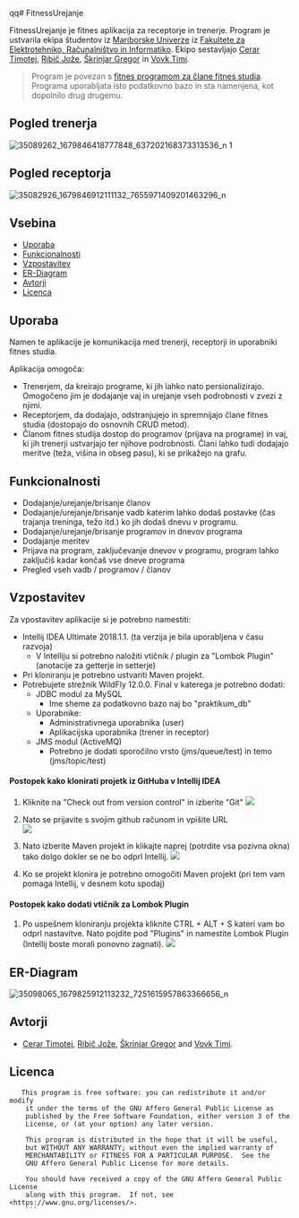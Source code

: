 qq# FitnessUrejanje

FitnessUrejanje je fitnes aplikacija za receptorje in trenerje. Program je ustvarila ekipa študentov iz [Mariborske Univerze](https://www.um.si) iz [Fakultete za Elektrotehniko, Računalništvo in Informatiko](https://feri.um.si). Ekipo sestavljajo [Cerar Timotej](https://github.com/timicerar), [Ribič Jože](https://github.com/r1b1c), [Škrinjar Gregor](https://github.com/gregaskrinjar) in [Vovk Timi](https://github.com/timiv1). 

>Program je povezan s [fitnes programom za člane fitnes studia](https://github.com/timicerar/FitnessClani). Programa uporabljata isto podatkovno bazo in sta namenjena, kot dopolnilo drug drugemu.

## Pogled trenerja
![35089262_1679846418777848_637202168373313536_n 1](https://user-images.githubusercontent.com/23579188/41303610-059a0418-6e6e-11e8-8527-d1d0d642c99b.png)



## Pogled receptorja
![35082926_1679846912111132_7655971409201463296_n](https://user-images.githubusercontent.com/23579188/41304301-0d88cb80-6e70-11e8-8cfd-5e57f9113e3a.png)

## Vsebina
* [Uporaba](#uporaba)
* [Funkcionalnosti](#funkcionalnosti)
* [Vzpostavitev](#vzpostavitev)
* [ER-Diagram](#er-diagram)
* [Avtorji](#avtorji)
* [Licenca](#licenca)

## Uporaba
Namen te aplikacije je komunikacija med trenerji, receptorji in uporabniki fitnes studia.

Aplikacija omogoča:
* Trenerjem, da kreirajo programe, ki jih lahko nato persionalizirajo. Omogočeno jim je dodajanje vaj in urejanje vseh podrobnosti v zvezi z njimi.
* Receptorjem, da dodajajo, odstranjujejo in spremnijajo člane fitnes studia (dostopajo do osnovnih CRUD metod).
* Članom fitnes studija dostop do programov (prijava na programe) in vaj, ki jih trenerji ustvarjajo ter njihove podrobnosti. Člani lahko tudi dodajajo meritve (teža, višina in obseg pasu), ki se prikažejo na grafu.

## Funkcionalnosti
* Dodajanje/urejanje/brisanje članov
* Dodajanje/urejanje/brisanje vadb katerim lahko dodaš postavke (čas trajanja treninga, težo itd.) ko jih dodaš dnevu v programu.
* Dodajanje/urejanje/brisanje programov in dnevov programa
* Dodajanje meritev
* Prijava na program, zaključevanje dnevov v programu, program lahko zaključiš kadar končaš vse dneve programa
* Pregled vseh vadb / programov / članov

## Vzpostavitev
Za vpostavitev aplikacije si je potrebno namestiti:
* Intellij IDEA Ultimate 2018.1.1. (ta verzija je bila uporabljena v času razvoja)
  * V Intelliju si potrebno naložiti vtičnik / plugin za "Lombok Plugin" (anotacije za getterje in setterje)
* Pri kloniranju je potrebno ustvariti Maven projekt.
* Potrebujete strežnik WildFly 12.0.0. Final v katerega je potrebno dodati:
  * JDBC modul za MySQL
     * Ime sheme za podatkovno bazo naj bo "praktikum_db" 
  * Uporabnike:
    * Administrativnega uporabnika (user)
    * Aplikacijska uporabnika (trener in receptor)
  * JMS modul (ActiveMQ)
    * Potrebno je dodati sporočilno vrsto (jms/queue/test) in temo (jms/topic/test)

#### Postopek kako klonirati projetk iz GitHuba v Intellij IDEA
1. Kliknite na "Check out from version control" in izberite "Git"
![](https://cdn.discordapp.com/attachments/357945007988015104/456118129240702997/unknown.png)

2. Nato se prijavite s svojim github računom in vpišite URL                                                                           
![](https://cdn.discordapp.com/attachments/357945007988015104/456118773968011276/unknown.png)

3. Nato izberite Maven projekt in klikajte naprej (potrdite vsa pozivna okna) tako dolgo dokler se ne bo odprl Intellij.
![](https://cdn.discordapp.com/attachments/357945007988015104/456118234135920651/unknown.png)

4. Ko se projekt klonira je potrebno omogočiti Maven projekt (pri tem vam pomaga Intellij, v desnem kotu spodaj) 

#### Postopek kako dodati vtičnik za Lombok Plugin
1. Po uspešnem kloniranju projekta kliknite CTRL + ALT + S kateri vam bo odprl nastavitve. Nato pojdite pod "Plugins" in namestite Lombok Plugin (Intellij boste morali ponovno zagnati).
![](https://cdn.discordapp.com/attachments/357945007988015104/456118986145398785/unknown.png)


## ER-Diagram
![35098065_1679825912113232_7251615957863366656_n](https://user-images.githubusercontent.com/23579188/41302266-550436da-6e6a-11e8-9641-4a3df249f0e1.png)

## Avtorji
- [Cerar Timotej](https://github.com/timicerar), [Ribič Jože](https://authenteq.com), [Škrinjar Gregor](https://github.com/gregaskrinjar) and [Vovk Timi](https://github.com/timiv1).

## Licenca
```
   This program is free software: you can redistribute it and/or modify
    it under the terms of the GNU Affero General Public License as
    published by the Free Software Foundation, either version 3 of the
    License, or (at your option) any later version.

    This program is distributed in the hope that it will be useful,
    but WITHOUT ANY WARRANTY; without even the implied warranty of
    MERCHANTABILITY or FITNESS FOR A PARTICULAR PURPOSE.  See the
    GNU Affero General Public License for more details.

    You should have received a copy of the GNU Affero General Public License
    along with this program.  If not, see <https://www.gnu.org/licenses/>.
    ```

